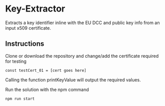 # Key-Extractor
Extracts a key identifier inline with the EU DCC and public key info from an input x509 certificate.

## Instructions
Clone or download the repository and change/add the certificate required for testing

    const testCert_01 = [cert goes here]
Calling the function printKeyValue will output the required values.

Run the solution with the npm command

    npm run start
